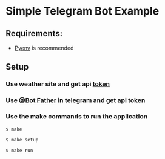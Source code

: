 # Simple Telegram Bot Example
## Requirements:
- [Pyenv](https://github.com/pyenv/pyenv) is recommended

## Setup
### Use weather site and get api [token](http://api.openweathermap.org)
### Use [@Bot Father]() in telegram and get api token
### Use the make commands to run the application
```
$ make
```
```
$ make setup
```
```
$ make run
```
